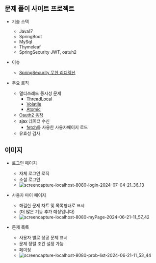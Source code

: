 <h2>문제 풀이 사이트 프로젝트</h2>

- 기술 스택
  - Java17
  - SpringBoot
  - MySql
  - Thymeleaf
  - SpringSecurity JWT, oatuh2
 
- 이슈
  - [SpringSecurity 무한 리디렉션](https://github.com/Jung-MinGi/mk.judge/blob/master/springsecurity%20redirection.md)


- 주요 로직
  - 멀티쓰레드 동시성 문제
    - [ThreadLocal](https://github.com/Jung-MinGi/mk.judge/blob/master/threadLocal.java)
    - [Volatile](https://github.com/Jung-MinGi/mk.judge/blob/master/Volatile.java)
    - [Atomic](https://github.com/Jung-MinGi/mk.judge/blob/master/Atomic.java)
  - [Oauth2 동작](https://github.com/Jung-MinGi/mk.judge/blob/master/Oauth2.md)
  - ajax 데이터 수신
    - [fetch](https://github.com/Jung-MinGi/mk.judge/blob/8cee43b8a6a76700e4c9ba76830132e2c346cd51/src/main/resources/static/js/myPage.js#L1)를 사용한 사용자페이지 로드
  - 유효성 검사
<h2>이미지</h2>

- 로그인 페이지
  - 자체 로그인 로직
  - 소셜 로그인 
  - ![screencapture-localhost-8080-login-2024-07-04-21_36_13](https://github.com/Jung-MinGi/mk.judge/assets/118701129/37295449-21a4-4622-bbb2-af29788aa067)




- 사용자 마이 페이지
  -  해결한 문제 차트 및 목록형태로 표시
  - (더 많은 기능 추가 예정입니다)
  - ![screencapture-localhost-8080-myPage-2024-06-21-11_57_42](https://github.com/Jung-MinGi/mk.judge/assets/118701129/c37304e3-86c4-4a7e-b69f-0e4dce7e71e2)


- 문제 목록
  - 사용자 별로 성공 문제 표시
  - 문제 정렬 조건 설정 가능
  - 페이징
  - ![screencapture-localhost-8080-prob-list-2024-06-21-11_53_44](https://github.com/Jung-MinGi/mk.judge/assets/118701129/7451de22-0ab7-4b19-becf-4007727dcc08)
 

